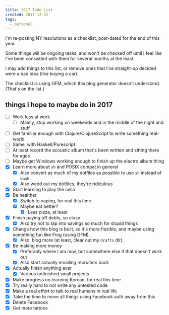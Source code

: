 ```yaml
---
title: 2017 Todo List
created: 2017-12-31
tags:
  - personal
---
```


I'm re-posting NY resolutions as a checklist, post-dated for the end of this year.

Some things will be ongoing tasks, and won't be checked off until I feel like
I've been consistent with them for several months at the least.

I may add things to this list, or remove ones that I've straight-up decided were
a bad idea (like buying a car).

The checklist is using GFM, which this blog generator doesn't understand. (That's on the list.)

## things i hope to maybe do in 2017

* [ ] Work less at work
  * [ ] Mainly, stop working on weekends and in the middle of the night and stuff
* [ ] Get familiar enough with Clojure/ClojureScript to write something real-world
* [ ] Same, with Haskell/Purescript
* [ ] At least record the acoustic album that's been written and sitting there for ages
* [ ] Maybe get Windows working enough to finish up the electro album thing
* [x] Learn more about `sh` and POSIX compat in general
  * [x] Also convert as much of my dotfiles as possible to use `sh` instead of `bash`
  * [x] Also weed out my dotfiles, they're ridiculous
* [x] Start learning to play the cello
* [x] Be healther
  * [x] Switch to vaping, for real this time
  * [x] Maybe eat better?
    * [x] Less pizza, at least
* [x] Finish paying off debts, so close
  * [x] Also try not to tap into savings so much for stupid things
* [x] Change how this blog is built, so it's more flexible, and maybe using something fun like Frog (using GFM).
  * [x] Also, blog more (at least, clear out my `drafts` dir).
* [x] Be making more money
  * [x] Preferably where I am now, but somewhere else if that doesn't work out
  * [x] Also start actually emailing recruiters back
* [x] Actually finish anything ever
  * [x] Various unfinished small projects
* [x] Make progress on learning Korean, for real this time
* [x] Try really hard to not write any untested code
* [x] Make a real effort to talk to real humans in real life
* [x] Take the time to move all things using Facebook auth away from this
* [x] Delete Facebook
* [x] Get more tattoos

